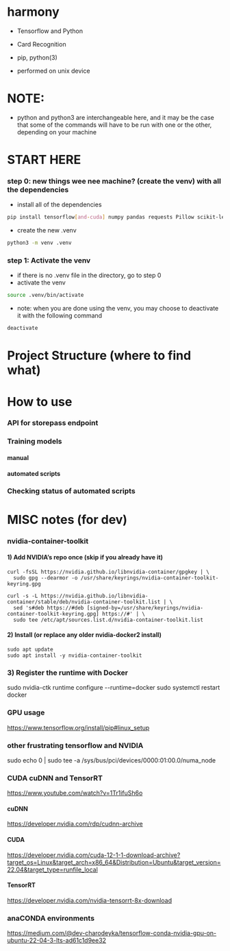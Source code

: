 # harmony
- Tensorflow and Python
- Card Recognition

- pip, python(3)
- performed on unix device

# NOTE:
- python and python3 are interchangeable here, and it may be the case that some of the commands will have to be run with one or the other, depending on your machine

# START HERE
### step 0: new things wee nee machine? (create the venv) with all the dependencies 
- install all of the dependencies
``` bash 
pip install tensorflow[and-cuda] numpy pandas requests Pillow scikit-learn keras-tuner opencv-python
```
- create the new .venv
``` bash 
python3 -m venv .venv
 ```

### step 1: Activate the venv
- if there is no .venv file in the directory, go to step 0
- activate the venv
``` bash
source .venv/bin/activate
```
- note: when you are done using the venv, you may choose to deactivate it with the following command
``` bash
deactivate
```

# Project Structure (where to find what)


# How to use
### API for storepass endpoint

### Training models

#### manual

#### automated scripts


### Checking status of automated scripts

# MISC notes (for dev)
### nvidia-container-toolkit
#### 1) Add NVIDIA’s repo once (skip if you already have it)
```
curl -fsSL https://nvidia.github.io/libnvidia-container/gpgkey | \
  sudo gpg --dearmor -o /usr/share/keyrings/nvidia-container-toolkit-keyring.gpg

curl -s -L https://nvidia.github.io/libnvidia-container/stable/deb/nvidia-container-toolkit.list | \
  sed 's#deb https://#deb [signed-by=/usr/share/keyrings/nvidia-container-toolkit-keyring.gpg] https://#' | \
  sudo tee /etc/apt/sources.list.d/nvidia-container-toolkit.list
```
#### 2) Install (or replace any older nvidia-docker2 install)
```
sudo apt update
sudo apt install -y nvidia-container-toolkit
```
### 3) Register the runtime with Docker
sudo nvidia-ctk runtime configure --runtime=docker
sudo systemctl restart docker




### GPU usage
https://www.tensorflow.org/install/pip#linux_setup
### other frustrating tensorflow and NVIDIA 
sudo echo 0 | sudo tee -a /sys/bus/pci/devices/0000:01:00.0/numa_node
### CUDA cuDNN and TensorRT
https://www.youtube.com/watch?v=1Tr1ifuSh6o
#### cuDNN
https://developer.nvidia.com/rdp/cudnn-archive
#### CUDA
https://developer.nvidia.com/cuda-12-1-1-download-archive?target_os=Linux&target_arch=x86_64&Distribution=Ubuntu&target_version=22.04&target_type=runfile_local
#### TensorRT
https://developer.nvidia.com/nvidia-tensorrt-8x-download
### anaCONDA environments
https://medium.com/@dev-charodeyka/tensorflow-conda-nvidia-gpu-on-ubuntu-22-04-3-lts-ad61c1d9ee32

